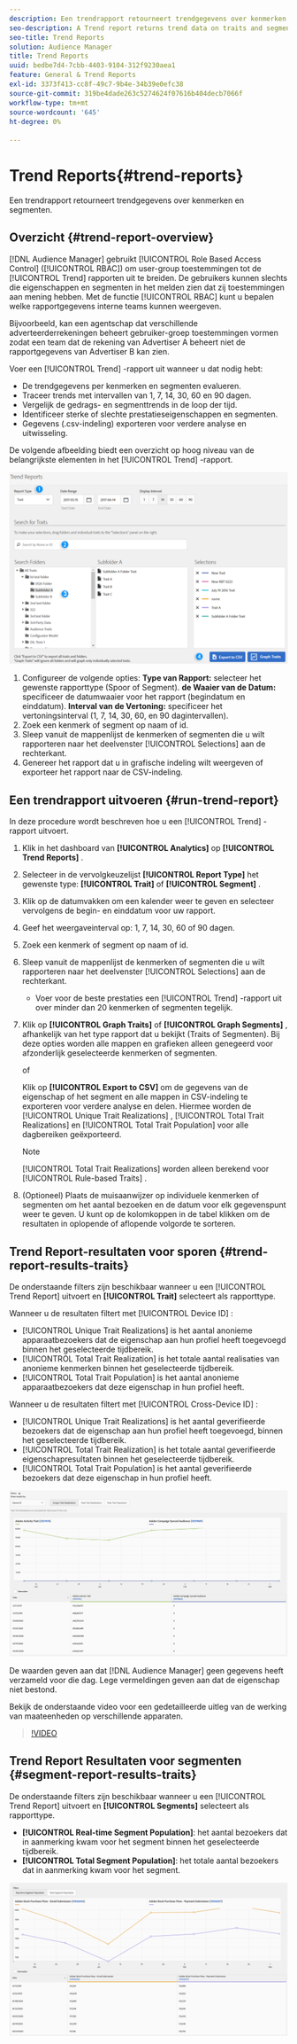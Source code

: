 ```yaml
---
description: Een trendrapport retourneert trendgegevens over kenmerken en segmenten.
seo-description: A Trend report returns trend data on traits and segments.
seo-title: Trend Reports
solution: Audience Manager
title: Trend Reports
uuid: bedbe7d4-7cbb-4403-9104-312f9230aea1
feature: General & Trend Reports
exl-id: 3373f413-cc8f-49c7-9b4e-34b39e0efc38
source-git-commit: 319be4dade263c5274624f07616b404decb7066f
workflow-type: tm+mt
source-wordcount: '645'
ht-degree: 0%

---
```


# Trend Reports{#trend-reports}

Een trendrapport retourneert trendgegevens over kenmerken en segmenten.

## Overzicht {#trend-report-overview}

<!-- 

c_trend_reports.xml

 -->

[!DNL Audience Manager] gebruikt [!UICONTROL Role Based Access Control] ([!UICONTROL RBAC]) om user-group toestemmingen tot de [!UICONTROL Trend] rapporten uit te breiden. De gebruikers kunnen slechts die eigenschappen en segmenten in het melden zien dat zij toestemmingen aan mening hebben. Met de functie [!UICONTROL RBAC] kunt u bepalen welke rapportgegevens interne teams kunnen weergeven.

Bijvoorbeeld, kan een agentschap dat verschillende adverteerderrekeningen beheert gebruiker-groep toestemmingen vormen zodat een team dat de rekening van Advertiser A beheert niet de rapportgegevens van Advertiser B kan zien.

Voer een [!UICONTROL Trend] -rapport uit wanneer u dat nodig hebt:

* De trendgegevens per kenmerken en segmenten evalueren.
* Traceer trends met intervallen van 1, 7, 14, 30, 60 en 90 dagen.
* Vergelijk de gedrags- en segmenttrends in de loop der tijd.
* Identificeer sterke of slechte prestatieseigenschappen en segmenten.
* Gegevens (.csv-indeling) exporteren voor verdere analyse en uitwisseling.

De volgende afbeelding biedt een overzicht op hoog niveau van de belangrijkste elementen in het [!UICONTROL Trend] -rapport.

![](assets/trend_reports.png)

1. Configureer de volgende opties:
   **Type van Rapport:** selecteer het gewenste rapporttype (Spoor of Segment).
   **de Waaier van de Datum:** specificeer de datumwaaier voor het rapport (begindatum en einddatum).
   **Interval van de Vertoning:** specificeer het vertoningsinterval (1, 7, 14, 30, 60, en 90 dagintervallen).
1. Zoek een kenmerk of segment op naam of id.
1. Sleep vanuit de mappenlijst de kenmerken of segmenten die u wilt rapporteren naar het deelvenster [!UICONTROL Selections] aan de rechterkant.
1. Genereer het rapport dat u in grafische indeling wilt weergeven of exporteer het rapport naar de CSV-indeling.

## Een trendrapport uitvoeren {#run-trend-report}

In deze procedure wordt beschreven hoe u een [!UICONTROL Trend] -rapport uitvoert.

<!-- 

t_working_with_trend_reports.xml

 -->

1. Klik in het dashboard van **[!UICONTROL Analytics]** op **[!UICONTROL Trend Reports]** .
1. Selecteer in de vervolgkeuzelijst **[!UICONTROL Report Type]** het gewenste type: **[!UICONTROL Trait]** of **[!UICONTROL Segment]** .
1. Klik op de datumvakken om een kalender weer te geven en selecteer vervolgens de begin- en einddatum voor uw rapport.
1. Geef het weergaveinterval op: 1, 7, 14, 30, 60 of 90 dagen.
1. Zoek een kenmerk of segment op naam of id.
1. Sleep vanuit de mappenlijst de kenmerken of segmenten die u wilt rapporteren naar het deelvenster [!UICONTROL Selections] aan de rechterkant.
   * Voer voor de beste prestaties een [!UICONTROL Trend] -rapport uit over minder dan 20 kenmerken of segmenten tegelijk.
1. Klik op **[!UICONTROL Graph Traits]** of **[!UICONTROL Graph Segments]** , afhankelijk van het type rapport dat u bekijkt (Traits of Segmenten). Bij deze opties worden alle mappen en grafieken alleen genegeerd voor afzonderlijk geselecteerde kenmerken of segmenten.

   of

   Klik op **[!UICONTROL Export to CSV]** om de gegevens van de eigenschap of het segment en alle mappen in CSV-indeling te exporteren voor verdere analyse en delen. Hiermee worden de [!UICONTROL Unique Trait Realizations] , [!UICONTROL Total Trait Realizations] en [!UICONTROL Total Trait Population] voor alle dagbereiken geëxporteerd.

   >[!NOTE]
   >
   >[!UICONTROL Total Trait Realizations] worden alleen berekend voor [!UICONTROL Rule-based Traits] .

1. (Optioneel) Plaats de muisaanwijzer op individuele kenmerken of segmenten om het aantal bezoeken en de datum voor elk gegevenspunt weer te geven. U kunt op de kolomkoppen in de tabel klikken om de resultaten in oplopende of aflopende volgorde te sorteren.

## Trend Report-resultaten voor sporen {#trend-report-results-traits}

De onderstaande filters zijn beschikbaar wanneer u een [!UICONTROL Trend Report] uitvoert en **[!UICONTROL Trait]** selecteert als rapporttype.

Wanneer u de resultaten filtert met [!UICONTROL Device ID] :

* [!UICONTROL Unique Trait Realizations] is het aantal anonieme apparaatbezoekers dat de eigenschap aan hun profiel heeft toegevoegd binnen het geselecteerde tijdbereik.
* [!UICONTROL Total Trait Realization] is het totale aantal realisaties van anonieme kenmerken binnen het geselecteerde tijdbereik.
* [!UICONTROL Total Trait Population] is het aantal anonieme apparaatbezoekers dat deze eigenschap in hun profiel heeft.

Wanneer u de resultaten filtert met [!UICONTROL Cross-Device ID] :

* [!UICONTROL Unique Trait Realizations] is het aantal geverifieerde bezoekers dat de eigenschap aan hun profiel heeft toegevoegd, binnen het geselecteerde tijdbereik.
* [!UICONTROL Total Trait Realization] is het totale aantal geverifieerde eigenschapresultaten binnen het geselecteerde tijdbereik.
* [!UICONTROL Total Trait Population] is het aantal geverifieerde bezoekers dat deze eigenschap in hun profiel heeft.

![ trend-rapport-eigenschappen ](assets/trend-report-traits.png)

De waarden geven aan dat [!DNL Audience Manager] geen gegevens heeft verzameld voor die dag. Lege vermeldingen geven aan dat de eigenschap niet bestond.

Bekijk de onderstaande video voor een gedetailleerde uitleg van de werking van maateenheden op verschillende apparaten.

>[!VIDEO](https://experienceleague.adobe.com/docs/audience-manager-learn/tutorials/build-and-manage-audiences/profile-merge/understanding-cross-device-metrics-in-audience-manager.html)

## Trend Report Resultaten voor segmenten {#segment-report-results-traits}

De onderstaande filters zijn beschikbaar wanneer u een [!UICONTROL Trend Report] uitvoert en **[!UICONTROL Segments]** selecteert als rapporttype.

* **[!UICONTROL Real-time Segment Population]**: het aantal bezoekers dat in aanmerking kwam voor het segment binnen het geselecteerde tijdbereik.
* **[!UICONTROL Total Segment Population]**: het totale aantal bezoekers dat in aanmerking kwam voor het segment.

![ trend-rapport-segmenten ](assets/trend-report-segments.png)
